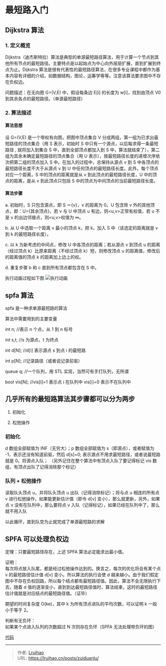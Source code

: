 # 最短路入门


<!-- markdownlint-disable MD033 -->

## Dijkstra 算法

### 1. 定义概览

Dijkstra（迪杰斯特拉）算法是典型的单源最短路径算法，用于计算一个节点到其他所有节点的最短路径。主要特点是以起始点为中心向外层层扩展，直到扩展到终点为止。Dijkstra 算法是很有代表性的最短路径算法，在很多专业课程中都作为基本内容有详细的介绍，如数据结构，图论，运筹学等等。注意该算法要求图中不存在负权边。

问题描述：在无向图 G=(V,E) 中，假设每条边 E[i] 的长度为 w[i]，找到由顶点 V0 到其余各点的最短路径。（单源最短路径）

### 2. 算法描述

#### 算法思想

设 G=(V,E) 是一个带权有向图，把图中顶点集合 V 分成两组，第一组为已求出最短路径的顶点集合（用 S 表示，初始时 S 中只有一个源点，以后每求得一条最短路径 , 就将加入到集合 S 中，直到全部顶点都加入到 S 中，算法就结束了），第二组为其余未确定最短路径的顶点集合（用 U 表示），按最短路径长度的递增次序依次把第二组的顶点加入 S 中。在加入的过程中，总保持从源点 v 到 S 中各顶点的最短路径长度不大于从源点 v 到 U 中任何顶点的最短路径长度。此外，每个顶点对应一个距离，S 中的顶点的距离就是从 v 到此顶点的最短路径长度，U 中的顶点的距离，是从 v 到此顶点只包括 S 中的顶点为中间顶点的当前最短路径长度。

#### 算法步骤

a. 初始时，S 只包含源点，即 S ＝{v}，v 的距离为 0。U 包含除 v 外的其他顶点，即：U={其余顶点}，若 v 与 U 中顶点 u 有边，则<u,v>正常有权值，若 u 不是 v 的出边邻接点，则<u,v>权值为 ∞。

b. 从 U 中选取一个距离 v 最小的顶点 k，把 k，加入 S 中（该选定的距离就是 v 到 k 的最短路径长度）。

c. 以 k 为新考虑的中间点，修改 U 中各顶点的距离；若从源点 v 到顶点 u 的距离（经过顶点 k）比原来距离（不经过顶点 k）短，则修改顶点 u 的距离值，修改后的距离值的顶点 k 的距离加上边上的权。

d. 重复步骤 b 和 c 直到所有顶点都包含在 S 中。

执行动画过程如下图
![执行动画](https://i.loli.net/2018/08/22/5b7d134a26755.gif)

## spfa 算法

spfa 是一种求单源最短路的算法

算法中需要用到的主要变量

int n; //表示 n 个点，从 1 到 n 标号

int s,t; //s 为源点，t 为终点

int d[N]; //d[i] 表示源点 s 到点 i 的最短路

int p[N]; //记录路径（或者说记录前驱）

queue <int> q; //一个队列，用 STL 实现，当然可有手打队列，无所谓

bool vis[N]; //vis[i]=1 表示点 i 在队列中 vis[i]=0 表示不在队列中

## 几乎所有的最短路算法其步骤都可以分为两步

1. 初始化

2. 松弛操作

### 初始化

d 数组全部赋值为 INF（无穷大）；p 数组全部赋值为 s（即源点），或者赋值为 -1，表示还没有知道前驱，然后 d[s]=0; 表示源点不用求最短路径，或者说最短路就是 0。将源点入队；
（另外记住在整个算法中有顶点入队了要记得标记 vis 数组，有顶点出队了记得消除那个标记）

### 队列 + 松弛操作

读取队头顶点 u，并将队头顶点 u 出队（记得消除标记）；将与点 u 相连的所有点 v 进行松弛操作，如果能更新估计值（即令 d[v] 变小），那么就更新，另外，如果点 v 没有在队列中，那么要将点 v 入队（记得标记），如果已经在队列中了，那么就不用入队

以此循环，直到队空为止就完成了单源最短路的求解

## SPFA 可以处理负权边

定理：只要最短路径存在，上述 SPFA 算法必定能求出最小值。

证明：  
  每次将点放入队尾，都是经过松弛操作达到的。换言之，每次的优化将会有某个点 v 的最短路径估计值 d[v] 变小。所以算法的执行会使 d 越来越小。由于我们假定图中不存在负权回路，所以每个结点都有最短路径值。因此，算法不会无限执行下去，随着 d 值的逐渐变小，直到到达最短路径值时，算法结束，这时的最短路径估计值就是对应结点的最短路径值。（证毕）

期望的时间复杂度 O(ke)，其中 k 为所有顶点进队的平均次数，可以证明 k 一般小于等于 2。

判断有无负环：  
  如果某个点进入队列的次数超过 N 次则存在负环（SPFA 无法处理带负环的图）

[代码](https://www.cnblogs.com/cyd308/p/4470762.html)


---

> 作者: [Lruihao](https://github.com/Lruihao)  
> URL: https://lruihao.cn/posts/zuiduanlu/  

